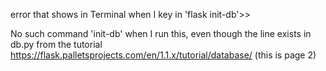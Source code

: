error that shows in Terminal when I key in 'flask init-db'>>

No such command 'init-db' when I run this, even though the line exists in db.py
from the tutorial https://flask.palletsprojects.com/en/1.1.x/tutorial/database/ (this is page 2)



